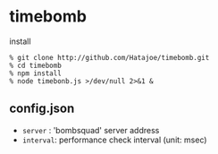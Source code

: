 timebomb
========

install

    % git clone http://github.com/Hatajoe/timebomb.git
    % cd timebomb
    % npm install
    % node timebonb.js >/dev/null 2>&1 &


config.json
--------

+   `server` :
    'bombsquad' server address
+   `interval`:
    performance check interval (unit: msec)
